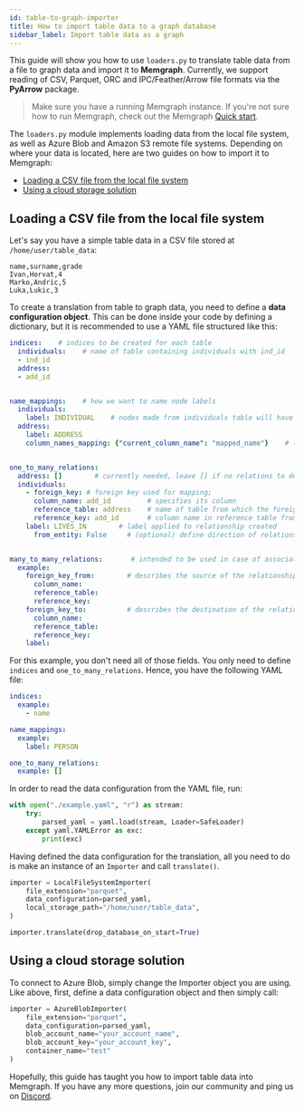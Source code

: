 ```yaml
---
id: table-to-graph-importer
title: How to import table data to a graph database
sidebar_label: Import table data as a graph
---
```


This guide will show you how to use `loaders.py` to translate table data from a
file to graph data and import it to **Memgraph**. Currently, we support reading
of CSV, Parquet, ORC and IPC/Feather/Arrow file formats via the **PyArrow** package.

> Make sure you have a running Memgraph instance. If you're not sure how to run
> Memgraph, check out the Memgraph [Quick start](/memgraph/#quick-start).

The `loaders.py` module implements loading data from the local file system, as
well as Azure Blob and Amazon S3 remote file systems. Depending on where your
data is located, here are two guides on how to import it to Memgraph:

- [Loading a CSV file from the local file
  system](#loading-a-csv-file-from-the-local-file-system)
- [Using a cloud storage solution](#using-a-cloud-storage-solution)

## Loading a CSV file from the local file system

Let's say you have a simple table data in a CSV file stored at
`/home/user/table_data`:

```csv
name,surname,grade
Ivan,Horvat,4
Marko,Andric,5
Luka,Lukic,3
```

To create a translation from table to graph data, you need to define a **data
configuration object**. This can be done inside your code by defining a
dictionary, but it is recommended to use a YAML file structured like this:

```yaml
indices:    # indices to be created for each table
  individuals:    # name of table containing individuals with ind_id
  - ind_id
  address:
  - add_id


name_mappings:    # how we want to name node labels
  individuals:
    label: INDIVIDUAL    # nodes made from individuals table will have INDIVIDUAL label
  address:
    label: ADDRESS
    column_names_mapping: {"current_column_name": "mapped_name"}    # (optional) map column names


one_to_many_relations:
  address: []        # currently needed, leave [] if no relations to define
  individuals:
    - foreign_key: # foreign key used for mapping;
      column_name: add_id         # specifies its column
      reference_table: address    # name of table from which the foreign key is taken
      reference_key: add_id       # column name in reference table from which the foreign key is taken
    label: LIVES_IN        # label applied to relationship created
      from_entity: False     # (optional) define direction of relationship created


many_to_many_relations:       # intended to be used in case of associative tables
  example:
    foreign_key_from:        # describes the source of the relationship
      column_name:
      reference_table:
      reference_key:
    foreign_key_to:          # describes the destination of the relationship
      column_name:
      reference_table:
      reference_key:
    label:

```

For this example, you don't need all of those fields. You only need to define
`indices` and `one_to_many_relations`. Hence, you have the following YAML file:

```yaml
indices:
  example:
    - name

name_mappings:
  example:
    label: PERSON

one_to_many_relations:
  example: []
```

In order to read the data configuration from the YAML file, run:

```python
with open("./example.yaml", "r") as stream:
    try:
        parsed_yaml = yaml.load(stream, Loader=SafeLoader)
    except yaml.YAMLError as exc:
        print(exc)
```

Having defined the data configuration for the translation, all you need to do is
make an instance of an `Importer` and call `translate()`.

```python
importer = LocalFileSystemImporter(
    file_extension="parquet",
    data_configuration=parsed_yaml,
    local_storage_path="/home/user/table_data",
)

importer.translate(drop_database_on_start=True)
```

## Using a cloud storage solution

To connect to Azure Blob, simply change the Importer object you are using. Like
above, first, define a data configuration object and then simply call:

```python
importer = AzureBlobImporter(
    file_extension="parquet",
    data_configuration=parsed_yaml,
    blob_account_name="your_account_name",
    blob_account_key="your_account_key",
    container_name="test"
)
```

Hopefully, this guide has taught you how to import table data into Memgraph. If
you have any more questions, join our community and ping us on
[Discord](https://discord.gg/memgraph).
